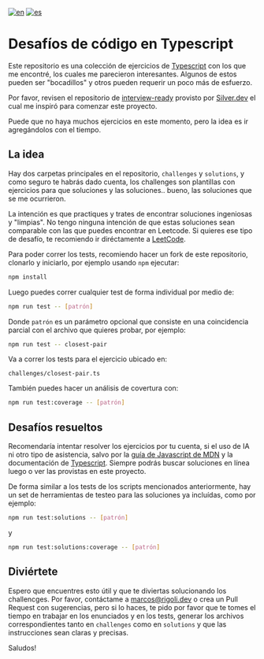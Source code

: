 [![en](https://img.shields.io/badge/lang-en-blue.svg)](./README.md)
[![es](https://img.shields.io/badge/lang-es-green.svg)](./README.es.md)

# Desafíos de código en Typescript

Este repositorio es una colección de ejercicios de [Typescript](https://www.typescriptlang.org) con los que me encontré, los cuales me parecieron interesantes. Algunos de estos pueden ser "bocadillos" y otros pueden requerir un poco más de esfuerzo.

Por favor, revisen el repositorio de [interview-ready](https://github.com/silver-dev-org/interview-ready) provisto por [Silver.dev](https://silver.dev) el cual me inspiró para comenzar este proyecto.

Puede que no haya muchos ejercicios en este momento, pero la idea es ir agregándolos con el tiempo.

## La idea

Hay dos carpetas principales en el repositorio, `challenges` y `solutions`, y como seguro te habrás dado cuenta, los challenges son plantillas con ejercicios para que soluciones y las soluciones.. bueno, las soluciones que se me ocurrieron.

La intención es que practiques y trates de encontrar soluciones ingeniosas y "limpias". No tengo ninguna intención de que estas soluciones sean comparable con las que puedes encontrar en Leetcode. Si quieres ese tipo de desafío, te recomiendo ir diréctamente a [LeetCode](https://leetcode.com).

Para poder correr los tests, recomiendo hacer un fork de este repositorio, clonarlo y iniciarlo, por ejemplo usando `npm` ejecutar:

```bash
npm install
```

Luego puedes correr cualquier test de forma individual por medio de:

```bash
npm run test -- [patrón]
```

Donde `patrón` es un parámetro opcional que consiste en una coincidencia parcial con el archivo que quieres probar, por ejemplo:

```bash
npm run test -- closest-pair
```

Va a correr los tests para el ejercicio ubicado en:

```
challenges/closest-pair.ts
```

También puedes hacer un análisis de covertura con:

```bash
npm run test:coverage -- [patrón]
```

## Desafíos resueltos

Recomendaría intentar resolver los ejercicios por tu cuenta, si el uso de IA ni otro tipo de asistencia, salvo por la [guía de Javascript de MDN](https://developer.mozilla.org/en-US/docs/Web/JavaScript) y la documentación de [Typescript](https://www.typescriptlang.org/docs). Siempre podrás buscar soluciones en línea luego o ver las provistas en este proyecto.

De forma similar a los tests de los scripts mencionados anteriormente, hay un set de herramientas de testeo para las soluciones ya incluídas, como por ejemplo:

```bash
npm run test:solutions -- [patrón]
```

y

```bash
npm run test:solutions:coverage -- [patrón]
```

## Diviértete

Espero que encuentres esto útil y que te diviertas solucionando los challencges. Por favor, contáctame a [marcos@rigoli.dev](mailto:marcos@rigoli.dev) o crea un Pull Request con sugerencias, pero si lo haces, te pido por favor que te tomes el tiempo en trabajar en los enunciados y en los tests, generar los archivos correspondientes tanto en `challenges` como en `solutions` y que las instrucciones sean claras y precisas.

Saludos!
